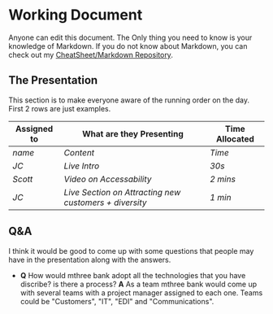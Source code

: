 # Working Document

Anyone can edit this document. The Only thing you need to know is your knowledge of Markdown. If you do not know about Markdown, you can check out my [CheatSheet/Markdown Repository](https://github.com/Scott-oustudent/Cheat-Sheets/blob/main/Markdown.md). 

## The Presentation 
This section is to make everyone aware of the running order on the day. First 2 rows are just examples.

| Assigned to | What are they Presenting | Time Allocated |
|---|---|---|
| _name_ | _Content_ | _Time_ |
| _JC_ | _Live Intro_ | _30s_ |
| _Scott_ | _Video on Accessability_ | _2 mins_ |
| _JC_ | _Live Section on Attracting new customers + diversity_ | _1 min_ |


## Q&A
I think it would be good to come up with some questions that people may have in the presentation along with the answers. 

*   __Q__ How would mthree bank adopt all the technologies that you have discribe? is there a process?
    __A__ As a team mthree bank would come up with several teams with a project manager assigned to each one. Teams could be "Customers", "IT", "EDI" and "Communications". 
